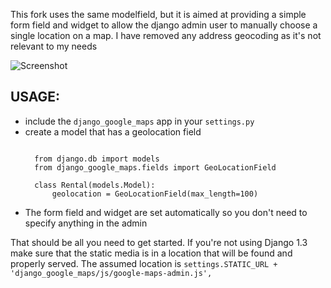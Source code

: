 This fork uses the same modelfield, but it is aimed at providing a
simple form field and widget to allow the django admin user to manually
choose a single location on a map. I have removed any address geocoding
as it's not relevant to my needs

![Screenshot](https://github.com/pastylegs/django-google-maps/raw/master/screenshot.png)

USAGE:
------
- include the `django_google_maps` app in your `settings.py`
- create a model that has a geolocation field
  <pre><code>
    from django.db import models
    from django_google_maps.fields import GeoLocationField
    
    class Rental(models.Model):
        geolocation = GeoLocationField(max_length=100)    
  </code></pre>
- The form field and widget are set automatically so you don't need to specify 
  anything in the admin
  </code></pre>
  
That should be all you need to get started. If you're not using Django 1.3
make sure that the static media is in a location that will be found and
properly served. The assumed location is `settings.STATIC_URL + 'django_google_maps/js/google-maps-admin.js',`